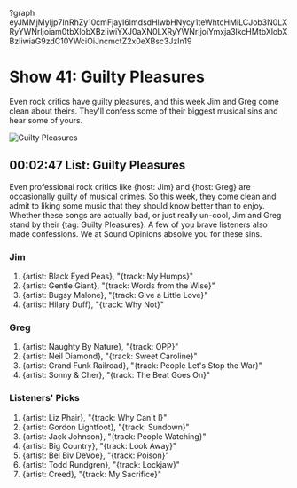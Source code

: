 ?graph eyJMMjMyIjp7InRhZy10cmFjayI6ImdsdHlwbHNycy1teWhtcHMiLCJob3N0LXRyYWNrIjoiam0tbXlobXBzIiwiYXJ0aXN0LXRyYWNrIjoiYmxja3lkcHMtbXlobXBzIiwiaG9zdC10YWciOiJncmctZ2x0eXBsc3JzIn19

# Show 41: Guilty Pleasures
Even rock critics have guilty pleasures, and this week Jim and Greg come clean about theirs. They'll confess some of their biggest musical sins and hear some of yours.

![Guilty Pleasures](http://static.soundopinions.org/images/2006/guiltypleasure.jpg)

## 00:02:47 List: Guilty Pleasures
Even professional rock critics like {host: Jim} and {host: Greg} are occasionally guilty of musical crimes. So this week, they come clean and admit to liking some music that they should know better than to enjoy. Whether these songs are actually bad, or just really un-cool, Jim and Greg stand by their {tag: Guilty Pleasures}. A few of you brave listeners also made confessions. We at Sound Opinions absolve you for these sins.

### Jim
1. {artist: Black Eyed Peas}, "{track: My Humps}" 
2. {artist: Gentle Giant}, "{track: Words from the Wise}"
3. {artist: Bugsy Malone}, "{track: Give a Little Love}"
4. {artist: Hilary Duff}, "{track: Why Not}"

### Greg
1. {artist: Naughty By Nature}, "{track: OPP}"
2. {artist: Neil Diamond}, "{track: Sweet Caroline}"
3. {artist: Grand Funk Railroad}, "{track: People Let's Stop the War}"
4. {artist: Sonny & Cher}, "{track: The Beat Goes On}"

### Listeners' Picks
1. {artist: Liz Phair}, "{track: Why Can't I}"
2. {artist: Gordon Lightfoot}, "{track: Sundown}"
3. {artist: Jack Johnson}, "{track: People Watching}"
4. {artist: Big Country}, "{track: Look Away}"
5. {artist: Bel Biv DeVoe}, "{track: Poison}"
6. {artist: Todd Rundgren}, "{track: Lockjaw}"
7. {artist: Creed}, "{track: My Sacrifice}"